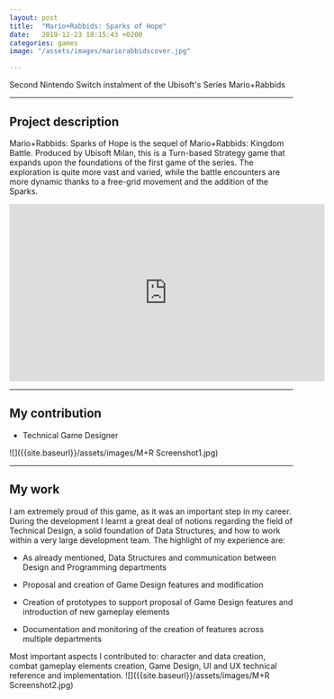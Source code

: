 ```yaml
---
layout: post
title:  "Mario+Rabbids: Sparks of Hope"
date:   2019-12-23 18:15:43 +0200
categories: games
image: "/assets/images/mariorabbidscover.jpg"

---
```


Second Nintendo Switch instalment of the Ubisoft's Series Mario+Rabbids

---

## Project description

Mario+Rabbids: Sparks of Hope is the sequel of Mario+Rabbids: Kingdom Battle. Produced by Ubisoft Milan, this is a Turn-based Strategy game that expands upon the foundations of the first game of the series. The exploration is quite more vast and varied, while the battle encounters are more dynamic thanks to a free-grid movement and the addition of the Sparks.

<iframe width="560" height="315" src="https://www.youtube.com/embed/vMNBC8lRtvY" title="YouTube video player" frameborder="0" allow="accelerometer; autoplay; clipboard-write; encrypted-media; gyroscope; picture-in-picture" allowfullscreen></iframe>

---

## My contribution
<!-- https://via.placeholder.com/600x500 -->
- Technical Game Designer



![]({{site.baseurl}}/assets/images/M+R Screenshot1.jpg)

---

## My work

I am extremely proud of this game, as it was an important step in my career. During the development I learnt a great deal of notions regarding the field of Technical Design, a solid foundation of Data Structures, and how to work within a very large development team. The highlight of my experience are:

* As already mentioned, Data Structures and communication between Design and Programming departments

* Proposal and creation of Game Design features and modification

* Creation of prototypes to support proposal of Game Design features and introduction of new gameplay elements

* Documentation and monitoring of the creation of features across multiple departments

Most important aspects I contributed to: character and data creation, combat gameplay elements creation, Game Design, UI and UX technical reference and implementation.
![]({{site.baseurl}}/assets/images/M+R Screenshot2.jpg)
